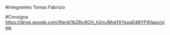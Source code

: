 #Integrantes
Tomas Fabrizio

#Consigna
https://drive.google.com/file/d/1bZ8jy9CH_h2mJMvkfXYspqD48YF9Vasn/view
